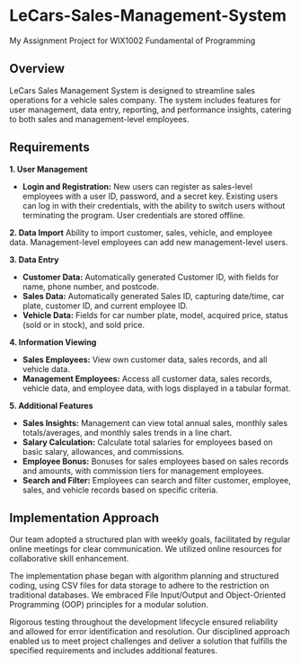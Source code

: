 # LeCars-Sales-Management-System
My Assignment Project for WIX1002 Fundamental of Programming

## Overview
LeCars Sales Management System is designed to streamline sales operations for a vehicle sales company. The system includes features for user management, data entry, reporting, and performance insights, catering to both sales and management-level employees.

## Requirements
**1. User Management**
- **Login and Registration:**
New users can register as sales-level employees with a user ID, password, and a secret key.
Existing users can log in with their credentials, with the ability to switch users without terminating the program.
User credentials are stored offline.

**2. Data Import**
Ability to import customer, sales, vehicle, and employee data.
Management-level employees can add new management-level users.

**3. Data Entry**
- **Customer Data:**
Automatically generated Customer ID, with fields for name, phone number, and postcode.
- **Sales Data:**
Automatically generated Sales ID, capturing date/time, car plate, customer ID, and current employee ID.
- **Vehicle Data:**
Fields for car number plate, model, acquired price, status (sold or in stock), and sold price.

**4. Information Viewing**
- **Sales Employees:**
View own customer data, sales records, and all vehicle data.
- **Management Employees:**
Access all customer data, sales records, vehicle data, and employee data, with logs displayed in a tabular format.

**5. Additional Features**
- **Sales Insights:**
Management can view total annual sales, monthly sales totals/averages, and monthly sales trends in a line chart.
- **Salary Calculation:**
Calculate total salaries for employees based on basic salary, allowances, and commissions.
- **Employee Bonus:**
Bonuses for sales employees based on sales records and amounts, with commission tiers for management employees.
- **Search and Filter:**
Employees can search and filter customer, employee, sales, and vehicle records based on specific criteria.

## Implementation Approach
Our team adopted a structured plan with weekly goals, facilitated by regular online meetings for clear communication. We utilized online resources for collaborative skill enhancement.

The implementation phase began with algorithm planning and structured coding, using CSV files for data storage to adhere to the restriction on traditional databases. We embraced File Input/Output and Object-Oriented Programming (OOP) principles for a modular solution.

Rigorous testing throughout the development lifecycle ensured reliability and allowed for error identification and resolution. Our disciplined approach enabled us to meet project challenges and deliver a solution that fulfills the specified requirements and includes additional features.

